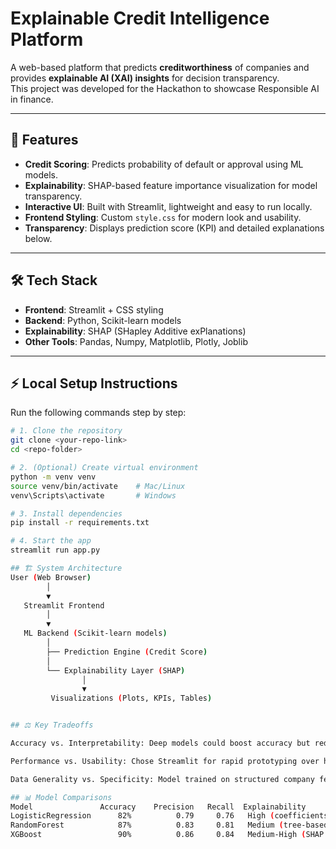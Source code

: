# Explainable Credit Intelligence Platform

A web-based platform that predicts **creditworthiness** of companies and provides **explainable AI (XAI) insights** for decision transparency.  
This project was developed for the Hackathon to showcase Responsible AI in finance.

---

## 🚀 Features
- **Credit Scoring**: Predicts probability of default or approval using ML models.  
- **Explainability**: SHAP-based feature importance visualization for model transparency.  
- **Interactive UI**: Built with Streamlit, lightweight and easy to run locally.  
- **Frontend Styling**: Custom `style.css` for modern look and usability.  
- **Transparency**: Displays prediction score (KPI) and detailed explanations below.  

---

## 🛠️ Tech Stack
- **Frontend**: Streamlit + CSS styling  
- **Backend**: Python, Scikit-learn models  
- **Explainability**: SHAP (SHapley Additive exPlanations)  
- **Other Tools**: Pandas, Numpy, Matplotlib, Plotly, Joblib  

---

## ⚡ Local Setup Instructions

Run the following commands step by step:

```bash
# 1. Clone the repository
git clone <your-repo-link>
cd <repo-folder>

# 2. (Optional) Create virtual environment
python -m venv venv
source venv/bin/activate    # Mac/Linux
venv\Scripts\activate       # Windows

# 3. Install dependencies
pip install -r requirements.txt

# 4. Start the app
streamlit run app.py

## 🏗️ System Architecture
User (Web Browser)
        │
        ▼
   Streamlit Frontend
        │
        ▼
   ML Backend (Scikit-learn models)
        │
        ├── Prediction Engine (Credit Score)
        │
        └── Explainability Layer (SHAP)
                │
                ▼
         Visualizations (Plots, KPIs, Tables)


## ⚖️ Key Tradeoffs

Accuracy vs. Interpretability: Deep models could boost accuracy but reduce transparency; SHAP balances this by explaining predictions.

Performance vs. Usability: Chose Streamlit for rapid prototyping over heavier web frameworks.

Data Generality vs. Specificity: Model trained on structured company features; could be more generalizable with larger datasets.

## 📊 Model Comparisons
Model	            Accuracy	Precision	Recall	Explainability
LogisticRegression	    82%	         0.79	  0.76	 High (coefficients + SHAP)
RandomForest	        87%	         0.83	  0.81	 Medium (tree-based SHAP)
XGBoost	                90%	         0.86	  0.84	 Medium-High (SHAP integration)